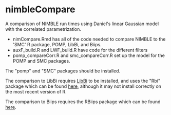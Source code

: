 # nimbleCompare
A comparison of NIMBLE run times using Daniel's linear Gaussian model with the correlated parametrization.  

*  nimCompare.Rmd has all of the code needed to compare NIMBLE to the 'SMC' R package, POMP,  LibBi, and Biips.
*  auxF_build.R and LWF_build.R have code for the different filters
*  pomp_compareCorr.R and smc_compareCorr.R set up the model for the POMP and SMC packages.  

The "pomp" and "SMC" packages should be installed.

The comparison to LibBi requires [LibBi](http://libbi.org/getting-started.html) to be installed, and uses  the "Rbi" package which can be found [here](https://github.com/libbi/RBi), although it may not install correctly on the most recent version of R.

The comparison to Biips requires the RBiips package which can be found [here](https://alea.bordeaux.inria.fr/biips/doku.php?id=Download).

